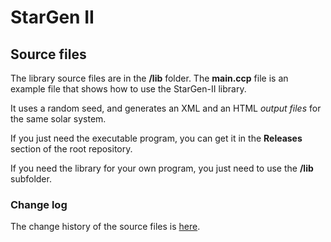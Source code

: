 # StarGen II

## Source files

The library source files are in the **/lib** folder. The **main.ccp** file is an example file that shows how to use the StarGen-II library.

It uses a random seed, and generates an XML and an HTML *output files* for the same solar system. 

If you just need the executable program, you can get it in the **Releases** section of the root repository.

If you need the library for your own program, you just need to use the **/lib** subfolder.

### Change log

The change history of the source files is [here](changelog.md).

